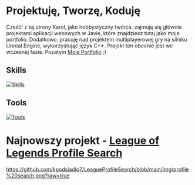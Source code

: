 # Projektuję, Tworzę, Koduję
Cześć! z tej strony Karol,
jako  hobbystyczny twórca, zajmuję się głównie projektami aplikacji webowych w Javie, które znajdziesz tutaj jako moje portfolio. Dodatkowo, pracuję nad projektem multiplayerowej gry na silniku Unreal Engine, wykorzystując język C++. Projekt ten obecnie jest we wczesnej fazie. Pozatym [Moje Portfolio](https://kpodsiadlo7.github.io/) ;)

## Skills
[![Skills](https://skills.thijs.gg/icons?i=java,js,cpp,mysql&theme=light&perline=4)](https://github.com/kpodsiadlo7)

## Tools
[![Tools](https://skills.thijs.gg/icons?i=unreal,rider,idea,gitlab,aws,docker&theme=light&perline=10)](https://github.com/kpodsiadlo7)

# Najnowszy projekt - [League of Legends Profile Search](https://kpodsiadlo7.github.io)
https://github.com/kpodsiadlo7/LeagueProfileSearch/blob/main/img/profile%20search.png?raw=true
